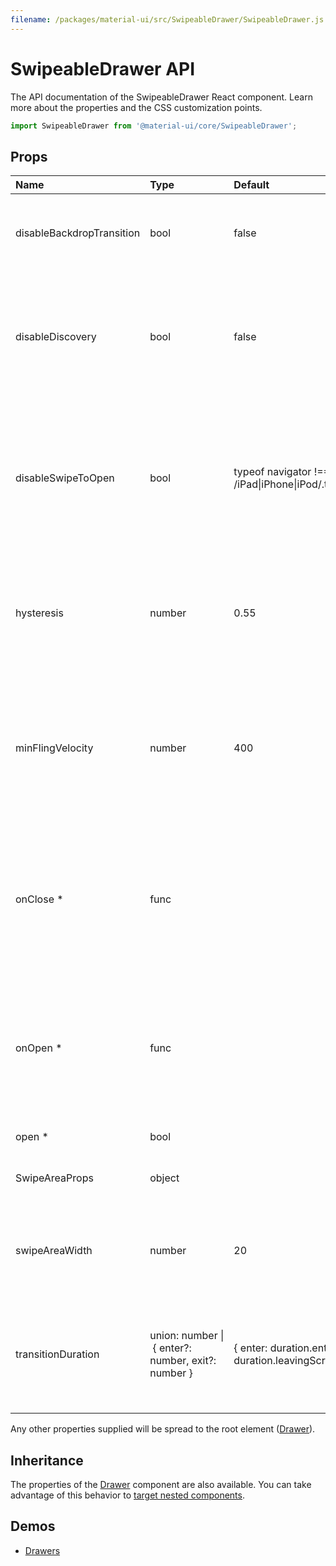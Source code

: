 ```yaml
---
filename: /packages/material-ui/src/SwipeableDrawer/SwipeableDrawer.js
---
```


<!--- This documentation is automatically generated, do not try to edit it. -->

# SwipeableDrawer API

<p class="description">The API documentation of the SwipeableDrawer React component. Learn more about the properties and the CSS customization points.</p>

```js
import SwipeableDrawer from '@material-ui/core/SwipeableDrawer';
```



## Props

| Name | Type | Default | Description |
|:-----|:-----|:--------|:------------|
| <span class="prop-name">disableBackdropTransition</span> | <span class="prop-type">bool</span> | <span class="prop-default">false</span> | Disable the backdrop transition. This can improve the FPS on low-end devices. |
| <span class="prop-name">disableDiscovery</span> | <span class="prop-type">bool</span> | <span class="prop-default">false</span> | If `true`, touching the screen near the edge of the drawer will not slide in the drawer a bit to promote accidental discovery of the swipe gesture. |
| <span class="prop-name">disableSwipeToOpen</span> | <span class="prop-type">bool</span> | <span class="prop-default">typeof navigator !== 'undefined' && /iPad\|iPhone\|iPod/.test(navigator.userAgent)</span> | If `true`, swipe to open is disabled. This is useful in browsers where swiping triggers navigation actions. Swipe to open is disabled on iOS browsers by default. |
| <span class="prop-name">hysteresis</span> | <span class="prop-type">number</span> | <span class="prop-default">0.55</span> | Affects how far the drawer must be opened/closed to change his state. Specified as percent (0-1) of the width of the drawer |
| <span class="prop-name">minFlingVelocity</span> | <span class="prop-type">number</span> | <span class="prop-default">400</span> | Defines, from which (average) velocity on, the swipe is defined as complete although hysteresis isn't reached. Good threshold is between 250 - 1000 px/s |
| <span class="prop-name required">onClose *</span> | <span class="prop-type">func</span> |   | Callback fired when the component requests to be closed.<br><br>**Signature:**<br>`function(event: object) => void`<br>*event:* The event source of the callback |
| <span class="prop-name required">onOpen *</span> | <span class="prop-type">func</span> |   | Callback fired when the component requests to be opened.<br><br>**Signature:**<br>`function(event: object) => void`<br>*event:* The event source of the callback |
| <span class="prop-name required">open *</span> | <span class="prop-type">bool</span> |   | If `true`, the drawer is open. |
| <span class="prop-name">SwipeAreaProps</span> | <span class="prop-type">object</span> |   | Properties applied to the swipe area element. |
| <span class="prop-name">swipeAreaWidth</span> | <span class="prop-type">number</span> | <span class="prop-default">20</span> | The width of the left most (or right most) area in pixels where the drawer can be swiped open from. |
| <span class="prop-name">transitionDuration</span> | <span class="prop-type">union:&nbsp;number&nbsp;&#124;<br>&nbsp;{ enter?: number, exit?: number }<br></span> | <span class="prop-default">{ enter: duration.enteringScreen, exit: duration.leavingScreen }</span> | The duration for the transition, in milliseconds. You may specify a single timeout for all transitions, or individually with an object. |

Any other properties supplied will be spread to the root element ([Drawer](/api/drawer/)).

## Inheritance

The properties of the [Drawer](/api/drawer/) component are also available.
You can take advantage of this behavior to [target nested components](/guides/api/#spread).

## Demos

- [Drawers](/demos/drawers/)

